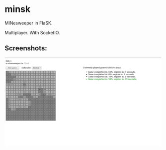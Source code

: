 # minsk

MINesweeper in FlaSK.

Multiplayer. With SocketIO.

## Screenshots:
![Alt text](/screenshots/app.png?raw=true)
